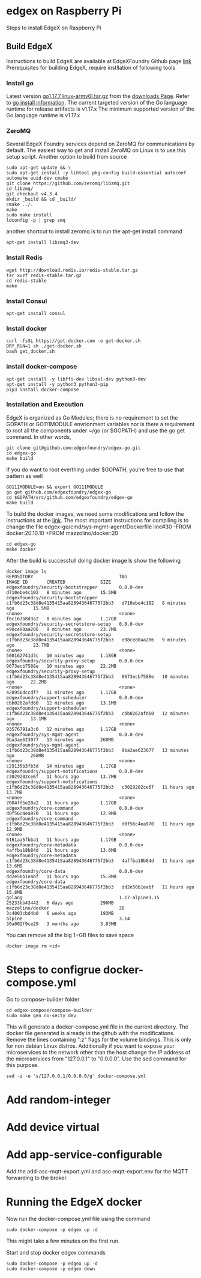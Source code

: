 # edgex on Raspberry Pi

Steps to install EdgeX on Raspberry Pi

## Build EdgeX
Instructions to build EdgeX are available at EdgeXFoundry Github page [link](https://github.com/edgexfoundry/edgex-go) <br>
Prerequisites for building EdgeX, require instllation of following tools 

### Install go
Latest version  [go1.17.7.linux-armv6l.tar.gz](https://go.dev/dl/go1.17.7.linux-armv6l.tar.gz) from the [downloads Page](https://go.dev/dl/). Refer to [go install information](https://go.dev/doc/install). The current targeted version of the Go language runtime for release artifacts is v1.17.x
The minimum supported version of the Go language runtime is v1.17.x

### ZeroMQ
Several EdgeX Foundry services depend on ZeroMQ for communications by default. The easiest way to get and install ZeroMQ on Linux is to use this setup script. 
  Another option to build from source
```  
sudo apt-get update && \
sudo apt-get install -y libtool pkg-config build-essential autoconf automake uuid-dev cmake
git clone https://github.com/zeromq/libzmq.git
cd libzmq/
git checkout v4.3.4
mkdir _build && cd _build/
cmake ../.
make
sudo make install
ldconfig -p | grep zmq
```
another shortcut to install zeromq is to run the apt-get install command

```
apt-get install libzmq3-dev

```

### Install Redis
```
wget http://download.redis.io/redis-stable.tar.gz
tar xvzf redis-stable.tar.gz
cd redis-stable
make
```
  
### Install Consul
```
apt-get install consul
```
  
### Install docker
```
curl -fsSL https://get.docker.com -o get-docker.sh
DRY_RUN=1 sh ./get-docker.sh
bash get_docker.sh
```

### install docker-compose

```
apt-get install -y libffi-dev libssl-dev python3-dev
apt-get install -y python3 python3-pip
pip3 install docker-compose

```
  
  
### Installation and Execution
EdgeX is organized as Go Modules; there is no requirement to set the GOPATH or GO111MODULE envrionment variables nor is there a requirement to root all the components under ~/go (or $GOPATH) and use the go get command. In other words,

```
git clone git@github.com:edgexfoundry/edgex-go.git
cd edgex-go
make build
```  
If you do want to root everthing under $GOPATH, you're free to use that pattern as well
```
GO111MODULE=on && export GO111MODULE
go get github.com/edgexfoundry/edgex-go
cd $GOPATH/src/github.com/edgexfoundry/edgex-go
make build
```

To build the docker images, we need some modifications and follow the instructions at the [link](https://github.com/noobtechie/edgex-go/blob/main/RD-DeployingEdgeXthroughDockeronBeagleboneBlack-280122-1304-35.pdf). The most important instructions for compiling is to change the file edgex-go/cmd/sys-mgmt-agent/Dockerfile line#30
-FROM docker:20.10.10
+FROM mazzolino/docker:20
```
cd edgex-go
make docker
```

After the build is successfull doing docker image ls show the following
```
docker image ls
REPOSITORY                                TAG                                        IMAGE ID       CREATED             SIZE
edgexfoundry/security-bootstrapper        0.0.0-dev                                  d710ebe4c102   8 minutes ago       15.5MB
edgexfoundry/security-bootstrapper        c1fb6d23c38d8e4135415aa828943646775f2bb3   d710ebe4c102   8 minutes ago       15.5MB
<none>                                    <none>                                     f6c167b8d3a2   8 minutes ago       1.17GB
edgexfoundry/security-secretstore-setup   0.0.0-dev                                  e98ce80aa206   9 minutes ago       23.7MB
edgexfoundry/security-secretstore-setup   c1fb6d23c38d8e4135415aa828943646775f2bb3   e98ce80aa206   9 minutes ago       23.7MB
<none>                                    <none>                                     500162741d3c   10 minutes ago      1.18GB
edgexfoundry/security-proxy-setup         0.0.0-dev                                  0673ecb7588e   10 minutes ago      22.2MB
edgexfoundry/security-proxy-setup         c1fb6d23c38d8e4135415aa828943646775f2bb3   0673ecb7588e   10 minutes ago      22.2MB
<none>                                    <none>                                     428956dccdf7   11 minutes ago      1.17GB
edgexfoundry/support-scheduler            0.0.0-dev                                  cbb0262afd60   12 minutes ago      13.1MB
edgexfoundry/support-scheduler            c1fb6d23c38d8e4135415aa828943646775f2bb3   cbb0262afd60   12 minutes ago      13.1MB
<none>                                    <none>                                     93576791a3c0   12 minutes ago      1.17GB
edgexfoundry/sys-mgmt-agent               0.0.0-dev                                  9ba3ae623077   13 minutes ago      268MB
edgexfoundry/sys-mgmt-agent               c1fb6d23c38d8e4135415aa828943646775f2bb3   9ba3ae623077   13 minutes ago      268MB
<none>                                    <none>                                     c29135b3fb3d   14 minutes ago      1.17GB
edgexfoundry/support-notifications        0.0.0-dev                                  c3029202ce6f   11 hours ago        13.7MB
edgexfoundry/support-notifications        c1fb6d23c38d8e4135415aa828943646775f2bb3   c3029202ce6f   11 hours ago        13.7MB
<none>                                    <none>                                     7084ff5e20a2   11 hours ago        1.17GB
edgexfoundry/core-command                 0.0.0-dev                                  d0f56c4ea970   11 hours ago        12.9MB
edgexfoundry/core-command                 c1fb6d23c38d8e4135415aa828943646775f2bb3   d0f56c4ea970   11 hours ago        12.9MB
<none>                                    <none>                                     6161aa5fbba1   11 hours ago        1.17GB
edgexfoundry/core-metadata                0.0.0-dev                                  4affba18b84d   11 hours ago        13.6MB
edgexfoundry/core-metadata                c1fb6d23c38d8e4135415aa828943646775f2bb3   4affba18b84d   11 hours ago        13.6MB
edgexfoundry/core-data                    0.0.0-dev                                  dd2e50b1eabf   11 hours ago        15.8MB
edgexfoundry/core-data                    c1fb6d23c38d8e4135415aa828943646775f2bb3   dd2e50b1eabf   11 hours ago        15.8MB
golang                                    1.17-alpine3.15                            25233bb43442   6 days ago          296MB
mazzolino/docker                          20                                         3c4003cbd4b0   6 weeks ago         193MB
alpine                                    3.14                                       30a002f9ce29   3 months ago        3.83MB
```

You can remove all the big 1+GB files to save space
```
docker image rm <id>
```

# Steps to configrue docker-compose.yml
Go to compose-builder folder 
```
cd edgex-compose/compose-builder
sudo make gen no-secty dev
```

This will generate a docker-compose.yml file in the current directory. The docker file generated is already in the github with the modifications. Remove the lines containing ":z" flags for the volume bindings. This is only for non debian Linux distros. Additionally if you want to expose your microservices to the network other than the host change the IP address of the microservices from "127.0.0.1" to "0.0.0.0". Use the sed command for this purpose.
```
sed -i -e 's/127.0.0.1/0.0.0.0/g' docker-compose.yml
```
# Add random-integer


# Add device virtual

# Add app-service-configurable
Add the add-asc-mqtt-export.yml and asc-mqtt-export.env for the MQTT forwarding to the broker.

# Running the EdgeX docker
Now run the docker-compose.yml file using the command 
```
sudo docker-compose -p edgex up -d
```
This might take a few minutes on the first run.

Start and stop docker edgex commands
```
sudo docker-compose -p edgex up -d
sudo docker-compose -p edgex down
```

  
